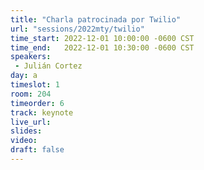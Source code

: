 ```yaml
---
title: "Charla patrocinada por Twilio"
url: "sessions/2022mty/twilio"
time_start: 2022-12-01 10:00:00 -0600 CST
time_end:   2022-12-01 10:30:00 -0600 CST
speakers:
 - Julián Cortez
day: a
timeslot: 1
room: 204
timeorder: 6
track: keynote
live_url: 
slides: 
video: 
draft: false
---
```


